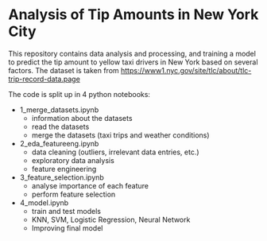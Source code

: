 # Analysis of Tip Amounts in New York City
This repository contains data analysis and processing, and training a model to predict the tip amount to yellow taxi drivers in New York based on several factors. The dataset is taken from https://www1.nyc.gov/site/tlc/about/tlc-trip-record-data.page

The code is split up in 4 python notebooks:
* 1_merge_datasets.ipynb
    * information about the datasets
    * read the datasets 
    * merge the datasets (taxi trips and weather conditions)
* 2_eda_featureeng.ipynb
    * data cleaning (outliers, irrelevant data entries, etc.)
    * exploratory data analysis
    * feature engineering
* 3_feature_selection.ipynb
    * analyse importance of each feature
    * perform feature selection
* 4_model.ipynb
    * train and test models
    * KNN, SVM, Logistic Regression, Neural Network
    * Improving final model
